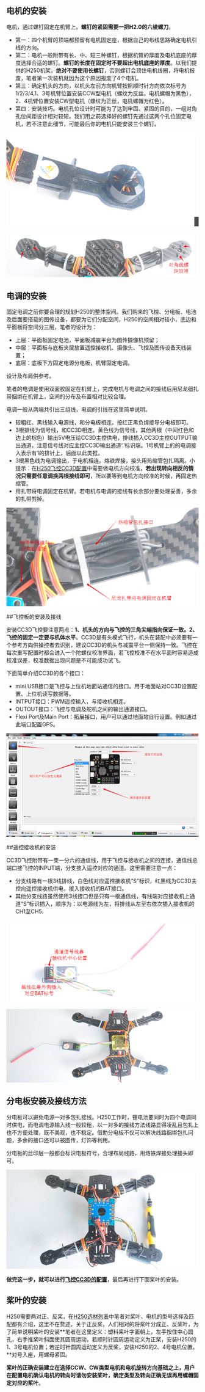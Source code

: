 
## 电机的安装

电机，通过螺钉固定在机臂上。**螺钉的紧固需要一把H2.0的六棱螺刀**。

* 第一：四个机臂的顶端都预留有电机固定座，根据自己的布线思路确定电机引线的方向。
* 第二：电机一般附带有长、中、短三种螺钉，根据机臂的厚度及电机底座的厚度选择合适的螺钉。**螺钉的长度在固定时不要超出电机底座的厚度**。以我们提供的H250机架，**绝对不要使用长螺钉**，否则螺钉会顶住电机线圈，将电机报废，笔者第一次装机就因为这个原因报废了4个电机。
* 第三：确定机头的方向，以机头左前方向机臂按照顺时针方向依次标号为1/2/3/4,1、3号机臂位置安装CCW型电机（螺纹为反丝，电机螺帽为黑色），2、4机臂位置安装CW型电机（螺纹为正丝，电机螺帽为红色）。
* 第四：安装技巧。电机孔位设计时可能为了达到牢固、紧固的目的，一组对角孔位间距设计相对较短。我们用之前选择好的螺钉先通过这两个孔位固定电机，若不注意此细节，可能最后你的电机只能安装三个螺钉。


![](/assets/img/ele-8.png)

![](/assets/img/ele-3.png)

## 电调的安装

固定电调之前你要合理的规划H250的整体空间。我们购来的飞控、分电板、电池及后面要搭载的图传设备，都要为它们分配空间，H250的空间相对较小，底边和平面板将空间分三层，笔者的设计为：

* 上层：平面板固定电池，平面板减震平台为图传摄像机预留；
* 中层：平面板与底板夹层放置遥控接收机、摄像头、飞控及图传设备天线装置；
* 底层：底板下方固定电源分电板，机臂固定电调。

设计及布局供参考。

笔者的电调是使用双面胶固定在机臂上，完成电机与电调之间的接线后用尼龙细扎带捆绑在机臂上，空间的分布及布置相对比较合理。

电调一般从两端共引出三组线，电调的引线在这里简单说明。

* 较粗红、黑线输入电源线，和分电板相连。按红正黑负焊接导分电板即可。
* 3根排线为信号线，和CC3D相连。黄色线为信号线，其他两根（中间红色和边上的棕色）输出5V电压给CC3D主控供电，排线插入CC3D主控OUTPUT输出通道，注意信号线对应主控CC3D输出通道‘.’标识端。1号机臂上的的电调接入表示有1的排针上，后面以此类推。
* 3根黑色线为电调输出，于电机相连。烙铁焊接，接头用热缩管包扎隔离。小提示：在[H250飞控CC3D配置](./h250-config.html#section-1)中需要做电机方向校准，**若出现转向相反的情况只需要任意调换两根接线即可**，所以要等到电机方向校准的时候，再固定热缩管。
* 用扎带将电调固定在机臂。若电机与电调的接线有长余部分要处理妥善，多余的扎带剪掉。

![](/assets/img/ele-2.png)

##飞控板的安装及接线

安装CC3D飞控要注意两点：**1、机头的方向与飞控的三角尖端指向保证一致。2、飞控的固定一定要与机体水平**。CC3D是有头模式飞行，机头在装配中必须要有一个参考方向供操控者去识别，建议CC3D的机头与减震平台一侧保持一致。飞控在每次重写配置时都会进入一个陀螺仪校准界面，若飞控校准不在水平面时容易造成校准误差，校准数据出现问题是不可能成功试飞。

下面简单介绍CC3D的各个接口：

* mini USB接口是飞控与上位机地面站通信的接口。用于地面站对CC3D设置配置、上位机读写数据等。
* INTPUT接口：PWM遥控输入，与接收机相连。
* OUTOUT接口：飞控与电调及舵机之间的输出通道接口。
* Flexi Port及Main Port：拓展接口，用户可以通过地面站自行设置。例如通过此端口配置GPS。

![](/assets/img/ele-1.png)

##遥控接收机的安装

CC3D飞控附带有一束一分六的通信线，用于飞控与接收机之间的连接，通信线总端口接飞控的INPUT端，分支接入遥控对应的通道。这里需要注意一点：

* 分支线路有一根3线排线，白色线对应遥控接收机“S”标识，红黑线为CC3D主控向遥控接收机供电，接入接收机的BAT接口。
* 其他分支线路虽然使用3线接口但是只有一根通信线，有线端对应接收机上通道“S”标识插入，顺序为：以电源线为左，将排线从左至右依次插入接收机的CH1至CH5.

![](/assets/img/ele-4.png)

![](/assets/img/ele-6.png)

## 分电板安装及接线方法
分电板可以避免电源一对多包扎接线。H250工作时，锂电池要同时为四个电调同时供电，而电调电源输入线一般较粗，以一对多的接线方法线路显得凌乱且包扎上也不方便处理，既不美观，也不稳定。借助分电板不仅可以解决线路捆绑包扎问题，多余的接口还可以被图传，灯饰等利用。

分电板的丝印层一般都会标识电极符号，合理布局线路，用烙铁焊接处理接头即可。

![](/assets/img/ele-7.png)

**做完这一步，就可以进行[飞控CC3D的配置](./h250-config.html)**，最后再进行下面桨叶的安装。

## 桨叶的安装

H250需要两对正、反桨，在[H250选材列表](./h250-list.html)中笔者对桨叶、电机的型号选择及匹配都有介绍，这里不在赘述。关于正反桨，人们相对的将桨叶分成正、反桨叶，为了简单说明桨叶的安装**笔者在这里定义：塑料桨叶字面朝上，左手按住中心圆孔，右手推桨叶斜面使其圆周运动，若顺时针圆周运动定义为正桨，安装H250的1、3号电机位置；若逆时针圆周运动定义为反桨，安装H250的2、4号电机位置。**对号入座，用螺母紧固。

**桨叶的正确安装建立在选择CCW、CW类型电机和电机旋转方向基础之上，用户在配置电机确认电机的转向时请勿安装桨叶，确定类型及转向正确无误再用螺帽固定对应的桨叶**。
